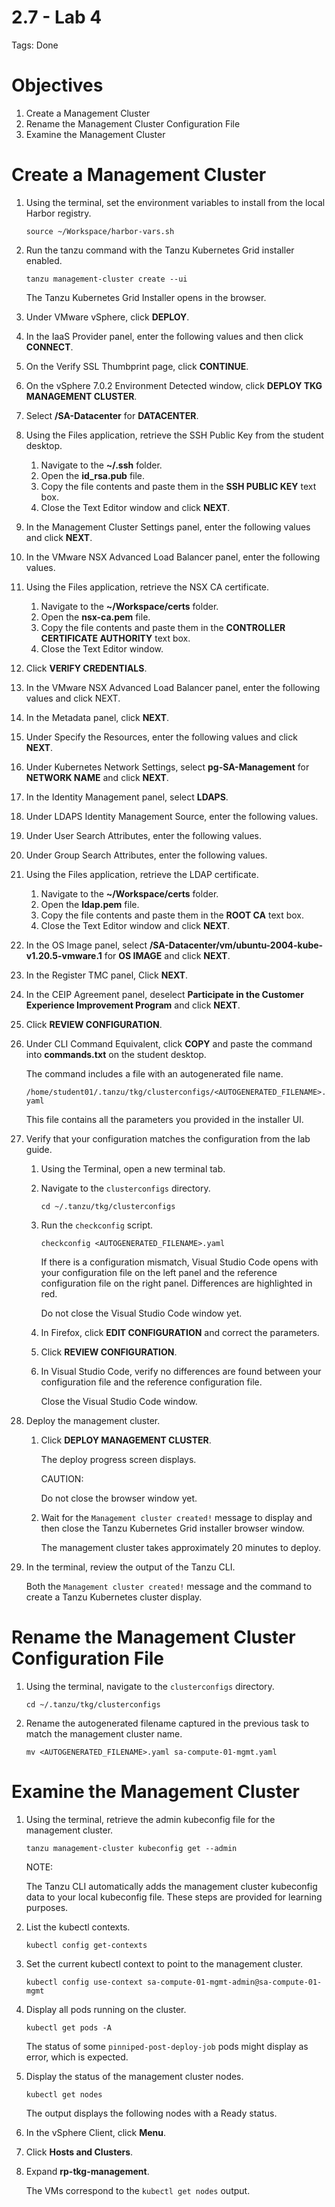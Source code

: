 # 2.7 - Lab 4

Tags: Done

# Objectives

1. Create a Management Cluster
2. Rename the Management Cluster Configuration File
3. Examine the Management Cluster

# Create a Management Cluster

1. Using the terminal, set the environment variables to install from the local Harbor registry.

    `source ~/Workspace/harbor-vars.sh`

2. Run the tanzu command with the Tanzu Kubernetes Grid installer enabled.

    `tanzu management-cluster create --ui`

    The Tanzu Kubernetes Grid Installer opens in the browser.

3. Under VMware vSphere, click **DEPLOY**.
4. In the IaaS Provider panel, enter the following values and then click **CONNECT**.
5. On the Verify SSL Thumbprint page, click **CONTINUE**.
6. On the vSphere 7.0.2 Environment Detected window, click **DEPLOY TKG MANAGEMENT CLUSTER**.
7. Select **/SA-Datacenter** for **DATACENTER**.
8. Using the Files application, retrieve the SSH Public Key from the student desktop.
    1. Navigate to the **~/.ssh** folder.
    2. Open the **id_rsa.pub** file.
    3. Copy the file contents and paste them in the **SSH PUBLIC KEY** text box.
    4. Close the Text Editor window and click **NEXT**.
9. In the Management Cluster Settings panel, enter the following values and click **NEXT**.
10. In the VMware NSX Advanced Load Balancer panel, enter the following values.
11. Using the Files application, retrieve the NSX CA certificate.
    1. Navigate to the **~/Workspace/certs** folder.
    2. Open the **nsx-ca.pem** file.
    3. Copy the file contents and paste them in the **CONTROLLER CERTIFICATE AUTHORITY** text box.
    4. Close the Text Editor window.
12. Click **VERIFY CREDENTIALS**.
13. In the VMware NSX Advanced Load Balancer panel, enter the following values and click NEXT.
14. In the Metadata panel, click **NEXT**.
15. Under Specify the Resources, enter the following values and click **NEXT**.
16. Under Kubernetes Network Settings, select **pg-SA-Management** for **NETWORK NAME** and click **NEXT**.
17. In the Identity Management panel, select **LDAPS**.
18. Under LDAPS Identity Management Source, enter the following values.
19. Under User Search Attributes, enter the following values.
20. Under Group Search Attributes, enter the following values.
21. Using the Files application, retrieve the LDAP certificate.
    1. Navigate to the **~/Workspace/certs** folder.
    2. Open the **ldap.pem** file.
    3. Copy the file contents and paste them in the **ROOT CA** text box.
    4. Close the Text Editor window and click **NEXT**.
22. In the OS Image panel, select **/SA-Datacenter/vm/ubuntu-2004-kube-v1.20.5-vmware.1** for **OS IMAGE** and click **NEXT**.
23. In the Register TMC panel, Click **NEXT**.
24. In the CEIP Agreement panel, deselect **Participate in the Customer Experience Improvement Program** and click **NEXT**.
25. Click **REVIEW CONFIGURATION**.
26. Under CLI Command Equivalent, click **COPY** and paste the command into **commands.txt** on the student desktop.

    The command includes a file with an autogenerated file name.

    `/home/student01/.tanzu/tkg/clusterconfigs/<AUTOGENERATED_FILENAME>.yaml`

    This file contains all the parameters you provided in the installer UI.

27. Verify that your configuration matches the configuration from the lab guide.
    1. Using the Terminal, open a new terminal tab.
    2. Navigate to the `clusterconfigs` directory.

        `cd ~/.tanzu/tkg/clusterconfigs`

    3. Run the `checkconfig` script.

        `checkconfig <AUTOGENERATED_FILENAME>.yaml`

        If there is a configuration mismatch, Visual Studio Code opens with your configuration file on the left panel and the reference configuration file on the right panel. Differences are highlighted in red.

        Do not close the Visual Studio Code window yet.

    4. In Firefox, click **EDIT CONFIGURATION** and correct the parameters.
    5. Click **REVIEW CONFIGURATION**.
    6. In Visual Studio Code, verify no differences are found between your configuration file and the reference configuration file.

        Close the Visual Studio Code window.

28. Deploy the management cluster.
    1. Click **DEPLOY MANAGEMENT CLUSTER**.

        The deploy progress screen displays.

        CAUTION:

        Do not close the browser window yet.

    2. Wait for the `Management cluster created!` message to display and then close the Tanzu Kubernetes Grid installer browser window.

        The management cluster takes approximately 20 minutes to deploy.

29. In the terminal, review the output of the Tanzu CLI.

    Both the `Management cluster created!` message and the command to create a Tanzu Kubernetes cluster display.

# Rename the Management Cluster Configuration File

1. Using the terminal, navigate to the `clusterconfigs` directory.

    `cd ~/.tanzu/tkg/clusterconfigs`

2. Rename the autogenerated filename captured in the previous task to match the management cluster name.

    `mv <AUTOGENERATED_FILENAME>.yaml sa-compute-01-mgmt.yaml`

# Examine the Management Cluster

1. Using the terminal, retrieve the admin kubeconfig file for the management cluster.

    `tanzu management-cluster kubeconfig get --admin`

    NOTE:

    The Tanzu CLI automatically adds the management cluster kubeconfig data to your local kubeconfig file. These steps are provided for learning purposes.

2. List the kubectl contexts.

    `kubectl config get-contexts`

3. Set the current kubectl context to point to the management cluster.

    `kubectl config use-context sa-compute-01-mgmt-admin@sa-compute-01-mgmt`

4. Display all pods running on the cluster.

    `kubectl get pods -A`

    The status of some `pinniped-post-deploy-job` pods might display as error, which is expected.

5. Display the status of the management cluster nodes.

    `kubectl get nodes`

    The output displays the following nodes with a Ready status.

6. In the vSphere Client, click **Menu**.
7. Click **Hosts and Clusters**.
8. Expand **rp-tkg-management**.

    The VMs correspond to the `kubectl get nodes` output.
